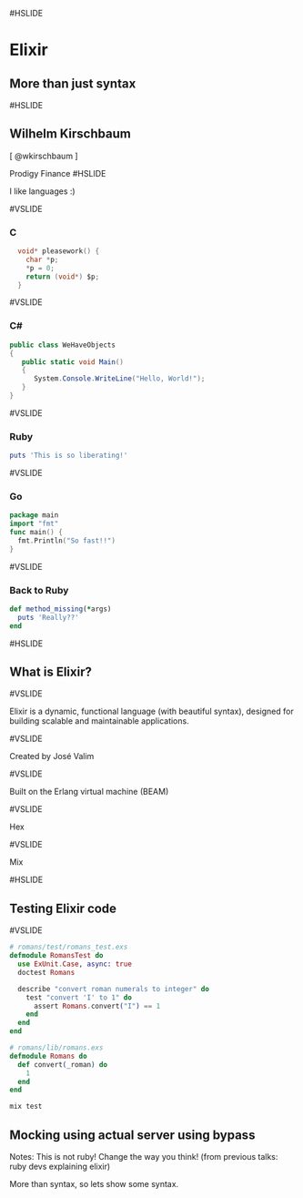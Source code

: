 #HSLIDE

# Elixir
## More than just syntax

#HSLIDE

## Wilhelm Kirschbaum
[ @wkirschbaum ]


Prodigy Finance
#HSLIDE

I like languages :)

#VSLIDE

### C
```c
  void* pleasework() {
    char *p;
    *p = 0;
    return (void*) $p;
  }
```

#VSLIDE

### C# #
```c#
public class WeHaveObjects
{
   public static void Main()
   {
      System.Console.WriteLine("Hello, World!");
   }
}
```

#VSLIDE

### Ruby

```ruby
puts 'This is so liberating!'
```

#VSLIDE

### Go
```go
package main
import "fmt"
func main() {
  fmt.Println("So fast!!")
}
```

#VSLIDE

### Back to Ruby

```ruby
def method_missing(*args)
  puts 'Really??'
end
```

#HSLIDE

## What is Elixir?

#VSLIDE

Elixir is a dynamic, functional language (with beautiful syntax),
designed for building scalable and maintainable applications.

#VSLIDE

Created by José Valim

#VSLIDE

Built on the Erlang virtual machine (BEAM)

#VSLIDE

Hex

#VSLIDE

Mix

#HSLIDE

## Testing Elixir code

#VSLIDE

```elixir
# romans/test/romans_test.exs
defmodule RomansTest do
  use ExUnit.Case, async: true
  doctest Romans

  describe "convert roman numerals to integer" do
    test "convert 'I' to 1" do
      assert Romans.convert("I") == 1
    end
  end
end
```

```elixir
# romans/lib/romans.exs
defmodule Romans do
  def convert(_roman) do
    1
  end
end
```

```bash
mix test
```



## Mocking using actual server using bypass

Notes:
This is not ruby! Change the way you think! (from previous talks: ruby devs explaining elixir)

More than syntax, so lets show some syntax.
